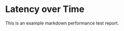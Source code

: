 <script type="text/javascript"
        src="https://cdn.bokeh.org/bokeh/release/bokeh-2.4.2.min.js"></script>

# Latency over Time

This is an example markdown performance test report.


<script type="text/javascript">
    (function() {
          const fn = function() {
            Bokeh.safely(function() {
              (function(root) {
                function embed_document(root) {
                  
                const docs_json = '{"dbdcf2f2-33af-4d68-bed4-e812e0b0af52":{"defs":[],"roots":{"references":[{"attributes":{},"id":"1022","type":"WheelZoomTool"},{"attributes":{"axis_label":"Time (seconds)","coordinates":null,"formatter":{"id":"1054"},"group":null,"major_label_policy":{"id":"1055"},"ticker":{"id":"1014"}},"id":"1013","type":"LinearAxis"},{"attributes":{},"id":"1011","type":"LinearScale"},{"attributes":{},"id":"1058","type":"UnionRenderers"},{"attributes":{"line_alpha":0.1,"line_color":"#652342","line_width":2,"x":{"field":"T_experiment"},"y":{"field":"latency_mean"}},"id":"1045","type":"Line"},{"attributes":{"tools":[{"id":"1021"},{"id":"1022"},{"id":"1023"},{"id":"1024"},{"id":"1025"},{"id":"1026"},{"id":"1063"}]},"id":"1028","type":"Toolbar"},{"attributes":{"overlay":{"id":"1027"}},"id":"1023","type":"BoxZoomTool"},{"attributes":{"bottom_units":"screen","coordinates":null,"fill_alpha":0.5,"fill_color":"lightgrey","group":null,"left_units":"screen","level":"overlay","line_alpha":1.0,"line_color":"black","line_dash":[4,4],"line_width":2,"right_units":"screen","syncable":false,"top_units":"screen"},"id":"1027","type":"BoxAnnotation"},{"attributes":{"coordinates":null,"data_source":{"id":"1042"},"glyph":{"id":"1044"},"group":null,"hover_glyph":null,"muted_glyph":{"id":"1046"},"name":"INTRA 1 subs","nonselection_glyph":{"id":"1045"},"view":{"id":"1048"}},"id":"1047","type":"GlyphRenderer"},{"attributes":{"axis_label":"Latency (ms)","coordinates":null,"formatter":{"id":"1051"},"group":null,"major_label_policy":{"id":"1052"},"ticker":{"id":"1018"}},"id":"1017","type":"LinearAxis"},{"attributes":{},"id":"1026","type":"HelpTool"},{"attributes":{"line_color":"#652342","line_width":2,"x":{"field":"T_experiment"},"y":{"field":"latency_mean"}},"id":"1044","type":"Line"},{"attributes":{},"id":"1059","type":"Selection"},{"attributes":{"source":{"id":"1042"}},"id":"1048","type":"CDSView"},{"attributes":{"below":[{"id":"1013"}],"center":[{"id":"1016"},{"id":"1020"},{"id":"1061"}],"left":[{"id":"1017"}],"margin":[10,10,10,10],"renderers":[{"id":"1040"},{"id":"1047"}],"title":{"id":"1003"},"toolbar":{"id":"1028"},"width":1000,"x_range":{"id":"1005"},"x_scale":{"id":"1009"},"y_range":{"id":"1007"},"y_scale":{"id":"1011"}},"id":"1002","subtype":"Figure","type":"Plot"},{"attributes":{"axis":{"id":"1017"},"coordinates":null,"dimension":1,"group":null,"ticker":null},"id":"1020","type":"Grid"},{"attributes":{"line_alpha":0.2,"line_color":"#652342","line_width":2,"x":{"field":"T_experiment"},"y":{"field":"latency_mean"}},"id":"1046","type":"Line"},{"attributes":{},"id":"1057","type":"Selection"},{"attributes":{},"id":"1021","type":"PanTool"},{"attributes":{"axis":{"id":"1013"},"coordinates":null,"group":null,"ticker":null},"id":"1016","type":"Grid"},{"attributes":{},"id":"1024","type":"SaveTool"},{"attributes":{},"id":"1014","type":"BasicTicker"},{"attributes":{"label":{"value":"INTRA 1 subs"},"renderers":[{"id":"1047"}]},"id":"1062","type":"LegendItem"},{"attributes":{},"id":"1025","type":"ResetTool"},{"attributes":{},"id":"1018","type":"BasicTicker"},{"attributes":{"source":{"id":"1035"}},"id":"1041","type":"CDSView"},{"attributes":{},"id":"1005","type":"DataRange1d"},{"attributes":{"data":{"T_experiment":{"__ndarray__":"dgI8lxkCGEAanCNThwIcQCRfjdxoASBAHBU1IXgBIkBnzhbqkgEkQHyIj03HASZA/aa/fW4CKEDzZPJemQIqQH2KLU7GAixAtP+r1fECLkCIG1BsjgEwQBmT3VChATFALk4z3+wBMkBKI2E9QAIzQDLfsiRvAjRAkUWk6noCNUDZld1mhgI2QJpI9CiYAjdAKHLDGqcCOED68TTsuQI5QJGx5ybCAjpARiuU2PcCO0CuUnynQgM8QFvjfWZaAz1AAQ3bu6sDPkA=","dtype":"float64","order":"little","shape":[25]},"com_mean":["rclcpp-single-threaded-executor","rclcpp-single-threaded-executor","rclcpp-single-threaded-executor","rclcpp-single-threaded-executor","rclcpp-single-threaded-executor","rclcpp-single-threaded-executor","rclcpp-single-threaded-executor","rclcpp-single-threaded-executor","rclcpp-single-threaded-executor","rclcpp-single-threaded-executor","rclcpp-single-threaded-executor","rclcpp-single-threaded-executor","rclcpp-single-threaded-executor","rclcpp-single-threaded-executor","rclcpp-single-threaded-executor","rclcpp-single-threaded-executor","rclcpp-single-threaded-executor","rclcpp-single-threaded-executor","rclcpp-single-threaded-executor","rclcpp-single-threaded-executor","rclcpp-single-threaded-executor","rclcpp-single-threaded-executor","rclcpp-single-threaded-executor","rclcpp-single-threaded-executor","rclcpp-single-threaded-executor"],"cpu_info_cpu_cores":[8,8,8,8,8,8,8,8,8,8,8,8,8,8,8,8,8,8,8,8,8,8,8,8,8],"cpu_info_cpu_usage":{"__ndarray__":"AAAA4I3kdT8AAABgmPzPPwAAAAC1/c8/AAAA4AT/zz8AAABAVP7PPwAAAICM/dc/AAAAYJD1zz8AAACA/v3XPwAAAOAw/c8/AAAAIEf9zz8AAABg/P3XPwAAAKCo/c8/AAAAAOn41z8AAABAmPW/PwAAAECb+9c/AAAAoIj+zz8AAACA7f7XPwAAAKDE/c8/AAAAICX+zz8AAADgOP7XPwAAAMD4/s8/AAAAYEz5zz8AAADAqfbPPwAAAADG/dc/AAAAYNj1zz8=","dtype":"float64","order":"little","shape":[25]},"cpu_usage_percent":{"__ndarray__":"AAAA144a4T8AAAALV/04QAAAAGg1/jhAAAAAzzv/OEAAAADSsf44QAAAAMQVvkJAAAAAy9j3OEAAAADUbr5CQAAAAC/O/ThAAAAAkd/9OEAAAAArbb5CQAAAAL0r/jhAAAAACHa6QkAAAADy3vcoQAAAAEqRvEJAAAAAvdr+OEAAAACMKb9CQAAAAJ1B/jhAAAAAAY3+OEAAAABvnL5CQAAAAFYy/zhAAAAAq8P6OEAAAACetPg4QAAAALBCvkJAAAAACxH4OEA=","dtype":"float64","order":"little","shape":[25]},"durability":["VOLATILE","VOLATILE","VOLATILE","VOLATILE","VOLATILE","VOLATILE","VOLATILE","VOLATILE","VOLATILE","VOLATILE","VOLATILE","VOLATILE","VOLATILE","VOLATILE","VOLATILE","VOLATILE","VOLATILE","VOLATILE","VOLATILE","VOLATILE","VOLATILE","VOLATILE","VOLATILE","VOLATILE","VOLATILE"],"experiment_start":[6002050746,7002469348,8002753155,9002869642,10003073993,11003473686,12004749231,13005076377,14005419200,15005751302,16006079454,17006367735,18007520628,19008792721,20009508413,21009688058,22009863309,23010134277,24010362313,25010649455,26010775024,27011594330,28012735813,29013098150,30014339200],"history":["KEEP_LAST","KEEP_LAST","KEEP_LAST","KEEP_LAST","KEEP_LAST","KEEP_LAST","KEEP_LAST","KEEP_LAST","KEEP_LAST","KEEP_LAST","KEEP_LAST","KEEP_LAST","KEEP_LAST","KEEP_LAST","KEEP_LAST","KEEP_LAST","KEEP_LAST","KEEP_LAST","KEEP_LAST","KEEP_LAST","KEEP_LAST","KEEP_LAST","KEEP_LAST","KEEP_LAST","KEEP_LAST"],"history_depth":[16,16,16,16,16,16,16,16,16,16,16,16,16,16,16,16,16,16,16,16,16,16,16,16,16],"ignore_seconds":[5,5,5,5,5,5,5,5,5,5,5,5,5,5,5,5,5,5,5,5,5,5,5,5,5],"index":[0,0,0,0,0,0,0,0,0,0,0,0,0,0,0,0,0,0,0,0,0,0,0,0,0],"latency_M2":{"__ndarray__":"YErh2QYvqD5InuEAk7WZPqbRB+Mr75Y+3e0oYU+0oD5B+J6vsTCePqrka443WZs+shYsxAEvpD4wsLfiWZqdPucQMjhs35c+EZuCbcePmD6IrXdM8PSZPv7db506pJs+oM+Y2Fh7lz4UGMjZLcmTPhB4asS46pY+pozqgX80lj53CIlnFKqTPgQf/ifzUaQ+RkPs50k6kz4cgJl7X1OSPpcpzYV57pc+PIdHOTf+qT5BM1JP5QmSPjCWY0D0HpY+/5SPX0WXlT4=","dtype":"float64","order":"little","shape":[25]},"latency_M2_ms":{"__ndarray__":"kl6hJDkQ5z+XKoOlrYTYP+xgj3Yv39U/8ViJB2rc3z/4NmA0qMrcPx7djn/hFNo/1Zs5S6Q/4z/D9bpgRzvcPyefx5BOxNY/KuJrTH5s1z860qx6G8HYP1HDTPZqXNo/YRvwBt5k1j8XVwX+h97SP2gZMR3x2tU/CtPB6Sgt1T9WK41d38DSP0zVT0j3YOM/WM1xo0JW0j+wrzu7CnrRP31cnlyp0tY/9TpcYvTJ6D9pgNnz9zPRPyf5tyedGNU/NErWZDeX1D8=","dtype":"float64","order":"little","shape":[25]},"latency_max":{"__ndarray__":"w2vMKOxbMz+fynPBPAsyPymg/Qb1RjA/q9LZc+BvMD+XiYAVcGcwP65tjMhwbzA/ZXbZWTskMT8q1UqQLaUwP3P8ASPwBi8//GZEZLY2LT+BD50f+HguPzMRtbundTI/7c3kpd/hLT9jPOqyD+cuPwBOPinSfi0/AA5+O7lBNT+TjZq+vbwnP4DWv5UzrkQ/eFSS+3GJMD8L30mrJCkuP6kAqHrjuDQ/Rw57G0ceSz/REvSvlk8nP7ng6++VDjA/N1TB5QdnLT8=","dtype":"float64","order":"little","shape":[25]},"latency_max_ms":{"__ndarray__":"PKHXn8Tn0j/fE+tU+Z7RP9Bcp5GWys8/u7ciMUEN0D9dhv90AwXQPxwj2SPUDNA/n12+9WG90D8rFOl+TkHQP4jwL4LGTM4/kszqHW6HzD8kYd9OIsLNP8zSTs3lBtI/GXEBaJQuzT/5vrhUpS3OPyzYRjzZzcw/rBkZ5C7C1D9C7iJMUS7HP3lXPWAeMuQ/feasTzkm0D/RI0bPLXTNP6UQyCWOPNQ/8SvWcJF76j9gWtQnucPGP+mymNh8XM8/Psxetp22zD8=","dtype":"float64","order":"little","shape":[25]},"latency_mean":{"__ndarray__":"LoNjIWMkIz/QEpEtp3AaPyNZd39zrSA/JVxkM4SUIz/Yt0UlmhkhPwEo6rc0GCE/ryXOKVPfJD8R6jms7rAjPzdsxFrMoSM/pI6ipQXeIT9B0B4GzV0jP6XYfvCptSM/sG4c933mIj9vWzD/eXMkPyO1o+CH4CI/RCuf+jyJHz+N0CMAlAAfPwhCepQDzyA//3qxwAUeJD8TjJpV/kEkP3kGLGl+eCU/rI6KfkZTJD9Q/7jhPu4cP/ias3EY5SA/BYw1RvgUJD8=","dtype":"float64","order":"little","shape":[25]},"latency_mean_ms":{"__ndarray__":"Gy6bzoixwj9frH9CA9K5PwyNespiScA//AEwGgkfwz+JFWaIALPAPxGrmnujscA/zVDTNhdixD+VjjAUyTrDP67Ro5ABLMM/TL/Ag9FywT9fF/o3munCP5Hf2/RnP8M/GMRRAxd1wj9KOTUjxfjDP+TeX7FEb8I/QHC/jAXMvj+q+SKIkEa+P3xk/34pasA/HVItnlGlwz/L7JhfcsjDP1L+tHKr98Q/VE+T11LZwz9UqW5oqUC8P1ZlCd+5f8A/vUqQdHqcwz8=","dtype":"float64","order":"little","shape":[25]},"latency_min":{"__ndarray__":"/bXgODU/+j7YWMmU/V35Phtf1B6RF/s+I011LrC6+j63/anz03j8PgXUngmCBPs+RDO8SljK+z6Xs3SOzOb7PkhDyKR/fPs+HGKqA5q0+z4Kq6kTbRr9PvF7XJqpsPw+Z+php9m1/T7RVjd0OXkPP2BC+FwVxPo+Ns3OsaJX+j6gq3UuAQL6PjXInumXG/s+1zzS1kRDDz8J0hM2BhQPP4PH8SKXKBA/x/Ff+kDt9T6dlN8ozXT8Pn/wGwt82Po+LQC7CpEi/j4=","dtype":"float64","order":"little","shape":[25]},"latency_min_ms":{"__ndarray__":"uXGL+bmhmT/DoEyjycWYP+BkG7gDdZo/VI1eDVAamj/FAfT7/s2bPw0bZf1mYpo/EMr7OJojmz9h9x3DYz+bP7SR66aU15o/z2OUZ14Omz8IsTOFzmucPwlRvqCFBJw/6Z51jZYDnT/ICn4bYryuP9Jwytx8I5o/Z/Sj4ZS5mT+a6V4n9WWZP4QPJVryeJo/ak/JObGHrj8dW88QjlmuP6w5QDBHj68/HLKBdLFplT8hV+pZEMqbP9xI2SJpN5o/LJ56pMFtnT8=","dtype":"float64","order":"little","shape":[25]},"latency_n":{"__ndarray__":"AAAAAAAAWUAAAAAAAABZQAAAAAAAAFlAAAAAAAAAWUAAAAAAAABZQAAAAAAAAFlAAAAAAAAAWUAAAAAAAABZQAAAAAAAAFlAAAAAAAAAWUAAAAAAAABZQAAAAAAAAFlAAAAAAAAAWUAAAAAAAABZQAAAAAAAAFlAAAAAAABAWUAAAAAAAABZQAAAAAAAAFlAAAAAAAAAWUAAAAAAAABZQAAAAAAAAFlAAAAAAAAAWUAAAAAAAABZQAAAAAAAAFlAAAAAAAAAWUA=","dtype":"float64","order":"little","shape":[25]},"latency_variance":{"__ndarray__":"hRc/poP0Pj44t0gfNXQwPmTjhHQZWy0+OiYqSa1hNT5nijI9XVIzPozFY2XHgDE+F/Qj0sTVOT4zrvoLJfIyPqMVQACfji4+r/lzbVtwLz4FmEzAwpwwPvQIhVrJsDE+Usz2M4YOLj77eo/jbVMpPtf1z2FnVS0+oISqyh0kLD7BXNg8nyspPg+3gut+Ajo+eOVCj4ecKD6KZhYZ9XQnPjw1oDrjoS4+btEEtLKiQD6RapwT6BYnPlxFTM2UUCw+b91lKOiiKz4=","dtype":"float64","order":"little","shape":[25]},"latency_variance_ms":{"__ndarray__":"SoP33GeFfT+3aZPyJWJvP2wLoxL1/ms/XXYa5hpkdD8Gx3BzOG1yP1FarSg0sXA/tNH3p2GjeD9JnaBcdRFyP6IdmZo7JG0/Su4t8YL7bT9VF1hVf69vPz6Hl8b83nA/c4lm9BGqbD9kwVh4FCdoP5D3w4uG+Ws/YwZbeWHWaj/VxmLoHQFoP9y0UVIJzng/HuibN6d4Zz/i4GAOxl5mP0Xx1FebNm0/lNBradK6fz+S11NrFAVmP9aQmSjJAGs/YcUmLyhbaj8=","dtype":"float64","order":"little","shape":[25]},"level_0":[0,1,2,3,4,5,6,7,8,9,10,11,12,13,14,15,16,17,18,19,20,21,22,23,24],"loop_start":[1000322880,1000367856,1000232805,1000098040,1000160637,1000355406,1001233399,1000284674,1000303572,1000291547,1000289041,1000249542,1001131681,1001232830,1000678174,1000141927,1000143084,1000240748,1000188616,1000257760,1000084992,1000778988,1001097050,1000323432,1001201726],"max_runtime":[30,30,30,30,30,30,30,30,30,30,30,30,30,30,30,30,30,30,30,30,30,30,30,30,30],"msg":["Array16k","Array16k","Array16k","Array16k","Array16k","Array16k","Array16k","Array16k","Array16k","Array16k","Array16k","Array16k","Array16k","Array16k","Array16k","Array16k","Array16k","Array16k","Array16k","Array16k","Array16k","Array16k","Array16k","Array16k","Array16k"],"num_samples_lost":[0,0,0,0,0,0,0,0,0,0,0,0,0,0,0,0,0,0,0,0,0,0,0,0,0],"num_samples_received":[99,99,99,99,99,99,99,99,99,99,99,99,99,99,99,100,99,99,99,99,99,99,99,99,99],"num_samples_sent":[99,99,99,99,99,99,99,99,99,99,99,99,99,100,99,99,99,99,99,99,99,99,99,99,99],"pub_loop_time_reserve_M2":{"__ndarray__":"qY9Jv/N8tj490r4VhMHRPrgdckVGLqY+MZNjlb/AuT7KqqERH9HfPkwAAKKjGO8+rebHcqsa6D6GSaRSPDXpPkCaUFROPOg+GOSk84lq6D4jubNiNDXgPoh/qovsy+4+Gg1w3GBr7D7OghHbdxLvPol4dAjObe8+XaXrm7608j6aGnAhuaPxPr3s24BzRPA+jYS19u2k8z5u0gIwXZXnPq5pGXlU7+4+kPjAE2GX8z5F/3XBK6bnPkwk+SQPFfA+S1nO+f1C8T4=","dtype":"float64","order":"little","shape":[25]},"pub_loop_time_reserve_max":{"__ndarray__":"2HSfRM1VhD8akpDRzFaEP9af8h86U4Q/MMBuc4tChD+tZmNG9EKEP5G5fjZ8T4Q/Lz0gJJlChD/PrzlJ61aEP0+gun9NUoQ/MtzUzp1RhD9Y7UtKAlOEP5Z9JBNaUIQ/7s0C/DlWhD+XnVqKn1eEP+lIEqryQoQ/95vITYZDhD+8xcvsVkOEP08Bjg9DQ4Q/j1EBpPRUhD9GTu96GkSEPzhvijEqVYQ//Inm22RPhD9JtIR/iEKEP/trmPI4RIQ/d6HaXAxQhD8=","dtype":"float64","order":"little","shape":[25]},"pub_loop_time_reserve_mean":{"__ndarray__":"kebnPjcChD9TsdfnQwyEP+A+P9nZFYQ/XaZLeSbzgz+0+3zLY76DP4b2oafGlYM/WYC5uVWdgz8h0cijmaWDP75rNu9hp4M/iQnOMWqpgz+Bp3ZMKr6DP9bJJGN7kIM/iBSw6oSmgz8V2FIiZ6CDP47Ia1cqioM/HmKHWImBgz928DhKoX+DP0gX9juXjYM/gAv4trNtgz/VESTUo6CDP3NQ8hC4i4M/3wnG3bFzgz99kF+3y7ODP2G4HiDshYM/pkS2Cg+Egz8=","dtype":"float64","order":"little","shape":[25]},"pub_loop_time_reserve_min":{"__ndarray__":"QahilZiIgz8m3fnywM+BP9Yl1u7GnoM/jRAo34+Cgz9ldVfoFsmBP5JVRF/XtYE/hjr9t8rHgT/Nqgw5b8mBPzlP6R7hzYE/fDGo99PNgT945xuU2tKBP7HLKkv4zoE/GqFvcMHQgT8sMVDLb86BP0solr6EyIE/kPX1+JTOgT+nKRs5f9GBPx95xEFyzYE/EeeuEwHIgT/CTXEVvtCBP8oTh7qvzYE/12IQiHLKgT8VePStec+BPxCL44NIzYE/K+2LhrfHgT8=","dtype":"float64","order":"little","shape":[25]},"pub_loop_time_reserve_n":{"__ndarray__":"AAAAAAAAWUAAAAAAAABZQAAAAAAAAFlAAAAAAAAAWUAAAAAAAABZQAAAAAAAAFlAAAAAAAAAWUAAAAAAAABZQAAAAAAAAFlAAAAAAAAAWUAAAAAAAABZQAAAAAAAAFlAAAAAAAAAWUAAAAAAAABZQAAAAAAAAFlAAAAAAABAWUAAAAAAAABZQAAAAAAAAFlAAAAAAAAAWUAAAAAAAABZQAAAAAAAAFlAAAAAAAAAWUAAAAAAAABZQAAAAAAAAFlAAAAAAAAAWUA=","dtype":"float64","order":"little","shape":[25]},"pub_loop_time_reserve_variance":{"__ndarray__":"uluRE+bITD7ysDGrQrpmPlIHu/wwZDw+pJu65Ft7UD53yR+v4Fx0PjEAACDP5oM+Y6zMDXXafj7RJGkgEiKAPoVzSPuCBX8+rkIGlLBAfz6dXZ5f+750PiQ98hu2tYM+Tlq4/T0wgj4T41IR3OKDPiRNQKlQHYQ+javjbOe0hz7a7swqIJSGPrR2Ql1/0oQ+0wUwogcliT7Ac6dw0y9+Pv/S0gVfzIM+AOJxda8TiT7oojC6VkV+PtK94vHVlYQ+k1M7VE8Yhj4=","dtype":"float64","order":"little","shape":[25]},"pubs":[1,1,1,1,1,1,1,1,1,1,1,1,1,1,1,1,1,1,1,1,1,1,1,1,1],"rate":[100,100,100,100,100,100,100,100,100,100,100,100,100,100,100,100,100,100,100,100,100,100,100,100,100],"reliability":["RELIABLE","RELIABLE","RELIABLE","RELIABLE","RELIABLE","RELIABLE","RELIABLE","RELIABLE","RELIABLE","RELIABLE","RELIABLE","RELIABLE","RELIABLE","RELIABLE","RELIABLE","RELIABLE","RELIABLE","RELIABLE","RELIABLE","RELIABLE","RELIABLE","RELIABLE","RELIABLE","RELIABLE","RELIABLE"],"rt_cpus":[0,0,0,0,0,0,0,0,0,0,0,0,0,0,0,0,0,0,0,0,0,0,0,0,0],"rt_prio":[0,0,0,0,0,0,0,0,0,0,0,0,0,0,0,0,0,0,0,0,0,0,0,0,0],"ru_maxrss":[13700,13700,13700,13700,13700,13700,13700,13700,13700,13700,13700,13700,13700,13700,13700,13700,13700,13700,13700,13700,13700,13700,13700,13700,13700],"sub_loop_time_reserve_M2":{"__ndarray__":"AAAAAAAAAAAAAAAAAAAAAAAAAAAAAAAAAAAAAAAAAAAAAAAAAAAAAAAAAAAAAAAAAAAAAAAAAAAAAAAAAAAAAAAAAAAAAAAAAAAAAAAAAAAAAAAAAAAAAAAAAAAAAAAAAAAAAAAAAAAAAAAAAAAAAAAAAAAAAAAAAAAAAAAAAAAAAAAAAAAAAAAAAAAAAAAAAAAAAAAAAAAAAAAAAAAAAAAAAAAAAAAAAAAAAAAAAAAAAAAAAAAAAAAAAAAAAAAAAAAAAAAAAAA=","dtype":"float64","order":"little","shape":[25]},"sub_loop_time_reserve_max":{"__ndarray__":"AAAAAAAAAAAAAAAAAAAAAAAAAAAAAAAAAAAAAAAAAAAAAAAAAAAAAAAAAAAAAAAAAAAAAAAAAAAAAAAAAAAAAAAAAAAAAAAAAAAAAAAAAAAAAAAAAAAAAAAAAAAAAAAAAAAAAAAAAAAAAAAAAAAAAAAAAAAAAAAAAAAAAAAAAAAAAAAAAAAAAAAAAAAAAAAAAAAAAAAAAAAAAAAAAAAAAAAAAAAAAAAAAAAAAAAAAAAAAAAAAAAAAAAAAAAAAAAAAAAAAAAAAAA=","dtype":"float64","order":"little","shape":[25]},"sub_loop_time_reserve_mean":{"__ndarray__":"AAAAAAAAAAAAAAAAAAAAAAAAAAAAAAAAAAAAAAAAAAAAAAAAAAAAAAAAAAAAAAAAAAAAAAAAAAAAAAAAAAAAAAAAAAAAAAAAAAAAAAAAAAAAAAAAAAAAAAAAAAAAAAAAAAAAAAAAAAAAAAAAAAAAAAAAAAAAAAAAAAAAAAAAAAAAAAAAAAAAAAAAAAAAAAAAAAAAAAAAAAAAAAAAAAAAAAAAAAAAAAAAAAAAAAAAAAAAAAAAAAAAAAAAAAAAAAAAAAAAAAAAAAA=","dtype":"float64","order":"little","shape":[25]},"sub_loop_time_reserve_min":{"__ndarray__":"AAAAAAAAAAAAAAAAAAAAAAAAAAAAAAAAAAAAAAAAAAAAAAAAAAAAAAAAAAAAAAAAAAAAAAAAAAAAAAAAAAAAAAAAAAAAAAAAAAAAAAAAAAAAAAAAAAAAAAAAAAAAAAAAAAAAAAAAAAAAAAAAAAAAAAAAAAAAAAAAAAAAAAAAAAAAAAAAAAAAAAAAAAAAAAAAAAAAAAAAAAAAAAAAAAAAAAAAAAAAAAAAAAAAAAAAAAAAAAAAAAAAAAAAAAAAAAAAAAAAAAAAAAA=","dtype":"float64","order":"little","shape":[25]},"sub_loop_time_reserve_n":{"__ndarray__":"AAAAAAAAaUAAAAAAAABpQAAAAAAAAGlAAAAAAAAAaUAAAAAAAABpQAAAAAAAAGlAAAAAAAAAaUAAAAAAAABpQAAAAAAAAGlAAAAAAAAAaUAAAAAAAABpQAAAAAAAAGlAAAAAAAAAaUAAAAAAAABpQAAAAAAAAGlAAAAAAAAAaUAAAAAAAEBpQAAAAAAAAGlAAAAAAAAAaUAAAAAAAABpQAAAAAAAAGlAAAAAAAAAaUAAAAAAAABpQAAAAAAAAGlAAAAAAAAAaUA=","dtype":"float64","order":"little","shape":[25]},"sub_loop_time_reserve_variance":{"__ndarray__":"AAAAAAAAAAAAAAAAAAAAAAAAAAAAAAAAAAAAAAAAAAAAAAAAAAAAAAAAAAAAAAAAAAAAAAAAAAAAAAAAAAAAAAAAAAAAAAAAAAAAAAAAAAAAAAAAAAAAAAAAAAAAAAAAAAAAAAAAAAAAAAAAAAAAAAAAAAAAAAAAAAAAAAAAAAAAAAAAAAAAAAAAAAAAAAAAAAAAAAAAAAAAAAAAAAAAAAAAAAAAAAAAAAAAAAAAAAAAAAAAAAAAAAAAAAAAAAAAAAAAAAAAAAA=","dtype":"float64","order":"little","shape":[25]},"subs":[1,1,1,1,1,1,1,1,1,1,1,1,1,1,1,1,1,1,1,1,1,1,1,1,1],"sys_tracker_ru_idrss":[0,0,0,0,0,0,0,0,0,0,0,0,0,0,0,0,0,0,0,0,0,0,0,0,0],"sys_tracker_ru_inblock":[8136,8136,8136,8136,8136,8136,8136,8136,8136,8136,8136,8136,8136,8136,8136,8136,8136,8136,8136,8136,8136,8136,8136,8136,8136],"sys_tracker_ru_isrss":[0,0,0,0,0,0,0,0,0,0,0,0,0,0,0,0,0,0,0,0,0,0,0,0,0],"sys_tracker_ru_ixrss":[0,0,0,0,0,0,0,0,0,0,0,0,0,0,0,0,0,0,0,0,0,0,0,0,0],"sys_tracker_ru_majflt":[58,58,58,58,58,58,58,58,58,58,58,58,58,58,58,58,58,58,58,58,58,58,58,58,58],"sys_tracker_ru_maxrss":[13700,13700,13700,13700,13700,13700,13700,13700,13700,13700,13700,13700,13700,13700,13700,13700,13700,13700,13700,13700,13700,13700,13700,13700,13700],"sys_tracker_ru_minflt":[935,935,936,936,936,936,936,936,936,936,936,936,936,936,936,936,936,936,936,936,936,936,936,936,936],"sys_tracker_ru_msgrcv":[0,0,0,0,0,0,0,0,0,0,0,0,0,0,0,0,0,0,0,0,0,0,0,0,0],"sys_tracker_ru_msgsnd":[0,0,0,0,0,0,0,0,0,0,0,0,0,0,0,0,0,0,0,0,0,0,0,0,0],"sys_tracker_ru_nivcsw":[2,5,5,6,6,6,7,7,7,7,8,9,10,10,10,10,10,10,10,10,10,10,10,11,12],"sys_tracker_ru_nsignals":[0,0,0,0,0,0,0,0,0,0,0,0,0,0,0,0,0,0,0,0,0,0,0,0,0],"sys_tracker_ru_nswap":[0,0,0,0,0,0,0,0,0,0,0,0,0,0,0,0,0,0,0,0,0,0,0,0,0],"sys_tracker_ru_nvcsw":[1306,1507,1709,1913,2114,2316,2517,2718,2919,3120,3322,3526,3727,3928,4129,4331,4534,4735,4937,5141,5342,5543,5744,5945,6147],"sys_tracker_ru_oublock":[0,0,0,0,0,0,0,0,0,0,0,0,0,0,0,0,0,0,0,0,0,0,0,0,0],"sys_tracker_ru_stime":[47235000,52370000,56744000,63962000,66903000,72893000,78459000,84575000,86922000,89491000,92088000,96277000,100684000,109020000,115715000,117922000,121932000,124040000,128560000,133089000,137806000,145732000,148393000,151315000,156074000],"sys_tracker_ru_utime":[111002000,123876000,140419000,157447000,177395000,193689000,213883000,231470000,252762000,273063000,293752000,313793000,332018000,347886000,364755000,383876000,400992000,420984000,440962000,461201000,482321000,499065000,515974000,535107000,554621000],"total_data_received":[1639464,1639313,1639533,1639810,1639664,1639345,1637910,1639462,1639438,1639454,1639462,1639526,1638112,1637915,1638827,1656102,1639712,1639556,1639625,1639529,1639794,1638657,1638129,1639405,1637967],"transport":["INTRA","INTRA","INTRA","INTRA","INTRA","INTRA","INTRA","INTRA","INTRA","INTRA","INTRA","INTRA","INTRA","INTRA","INTRA","INTRA","INTRA","INTRA","INTRA","INTRA","INTRA","INTRA","INTRA","INTRA","INTRA"]},"selected":{"id":"1059"},"selection_policy":{"id":"1058"}},"id":"1042","type":"ColumnDataSource"},{"attributes":{"callback":null,"tooltips":[["Latency (ms)","@{latency_mean}{0.0000}"]]},"id":"1063","type":"HoverTool"},{"attributes":{},"id":"1007","type":"DataRange1d"},{"attributes":{"fill_alpha":{"value":0.2},"fill_color":{"value":"#652342"},"hatch_alpha":{"value":0.2},"line_alpha":{"value":0.2},"line_color":{"value":"#1f77b4"},"marker":{"value":"dot"},"size":{"value":25},"x":{"field":"T_experiment"},"y":{"field":"latency_mean"}},"id":"1039","type":"Scatter"},{"attributes":{"data":{"T_experiment":{"__ndarray__":"dgI8lxkCGEAanCNThwIcQCRfjdxoASBAHBU1IXgBIkBnzhbqkgEkQHyIj03HASZA/aa/fW4CKEDzZPJemQIqQH2KLU7GAixAtP+r1fECLkCIG1BsjgEwQBmT3VChATFALk4z3+wBMkBKI2E9QAIzQDLfsiRvAjRAkUWk6noCNUDZld1mhgI2QJpI9CiYAjdAKHLDGqcCOED68TTsuQI5QJGx5ybCAjpARiuU2PcCO0CuUnynQgM8QFvjfWZaAz1AAQ3bu6sDPkA=","dtype":"float64","order":"little","shape":[25]},"com_mean":["rclcpp-single-threaded-executor","rclcpp-single-threaded-executor","rclcpp-single-threaded-executor","rclcpp-single-threaded-executor","rclcpp-single-threaded-executor","rclcpp-single-threaded-executor","rclcpp-single-threaded-executor","rclcpp-single-threaded-executor","rclcpp-single-threaded-executor","rclcpp-single-threaded-executor","rclcpp-single-threaded-executor","rclcpp-single-threaded-executor","rclcpp-single-threaded-executor","rclcpp-single-threaded-executor","rclcpp-single-threaded-executor","rclcpp-single-threaded-executor","rclcpp-single-threaded-executor","rclcpp-single-threaded-executor","rclcpp-single-threaded-executor","rclcpp-single-threaded-executor","rclcpp-single-threaded-executor","rclcpp-single-threaded-executor","rclcpp-single-threaded-executor","rclcpp-single-threaded-executor","rclcpp-single-threaded-executor"],"cpu_info_cpu_cores":[8,8,8,8,8,8,8,8,8,8,8,8,8,8,8,8,8,8,8,8,8,8,8,8,8],"cpu_info_cpu_usage":{"__ndarray__":"AAAA4I3kdT8AAABgmPzPPwAAAAC1/c8/AAAA4AT/zz8AAABAVP7PPwAAAICM/dc/AAAAYJD1zz8AAACA/v3XPwAAAOAw/c8/AAAAIEf9zz8AAABg/P3XPwAAAKCo/c8/AAAAAOn41z8AAABAmPW/PwAAAECb+9c/AAAAoIj+zz8AAACA7f7XPwAAAKDE/c8/AAAAICX+zz8AAADgOP7XPwAAAMD4/s8/AAAAYEz5zz8AAADAqfbPPwAAAADG/dc/AAAAYNj1zz8=","dtype":"float64","order":"little","shape":[25]},"cpu_usage_percent":{"__ndarray__":"AAAA144a4T8AAAALV/04QAAAAGg1/jhAAAAAzzv/OEAAAADSsf44QAAAAMQVvkJAAAAAy9j3OEAAAADUbr5CQAAAAC/O/ThAAAAAkd/9OEAAAAArbb5CQAAAAL0r/jhAAAAACHa6QkAAAADy3vcoQAAAAEqRvEJAAAAAvdr+OEAAAACMKb9CQAAAAJ1B/jhAAAAAAY3+OEAAAABvnL5CQAAAAFYy/zhAAAAAq8P6OEAAAACetPg4QAAAALBCvkJAAAAACxH4OEA=","dtype":"float64","order":"little","shape":[25]},"durability":["VOLATILE","VOLATILE","VOLATILE","VOLATILE","VOLATILE","VOLATILE","VOLATILE","VOLATILE","VOLATILE","VOLATILE","VOLATILE","VOLATILE","VOLATILE","VOLATILE","VOLATILE","VOLATILE","VOLATILE","VOLATILE","VOLATILE","VOLATILE","VOLATILE","VOLATILE","VOLATILE","VOLATILE","VOLATILE"],"experiment_start":[6002050746,7002469348,8002753155,9002869642,10003073993,11003473686,12004749231,13005076377,14005419200,15005751302,16006079454,17006367735,18007520628,19008792721,20009508413,21009688058,22009863309,23010134277,24010362313,25010649455,26010775024,27011594330,28012735813,29013098150,30014339200],"history":["KEEP_LAST","KEEP_LAST","KEEP_LAST","KEEP_LAST","KEEP_LAST","KEEP_LAST","KEEP_LAST","KEEP_LAST","KEEP_LAST","KEEP_LAST","KEEP_LAST","KEEP_LAST","KEEP_LAST","KEEP_LAST","KEEP_LAST","KEEP_LAST","KEEP_LAST","KEEP_LAST","KEEP_LAST","KEEP_LAST","KEEP_LAST","KEEP_LAST","KEEP_LAST","KEEP_LAST","KEEP_LAST"],"history_depth":[16,16,16,16,16,16,16,16,16,16,16,16,16,16,16,16,16,16,16,16,16,16,16,16,16],"ignore_seconds":[5,5,5,5,5,5,5,5,5,5,5,5,5,5,5,5,5,5,5,5,5,5,5,5,5],"index":[0,0,0,0,0,0,0,0,0,0,0,0,0,0,0,0,0,0,0,0,0,0,0,0,0],"latency_M2":{"__ndarray__":"YErh2QYvqD5InuEAk7WZPqbRB+Mr75Y+3e0oYU+0oD5B+J6vsTCePqrka443WZs+shYsxAEvpD4wsLfiWZqdPucQMjhs35c+EZuCbcePmD6IrXdM8PSZPv7db506pJs+oM+Y2Fh7lz4UGMjZLcmTPhB4asS46pY+pozqgX80lj53CIlnFKqTPgQf/ifzUaQ+RkPs50k6kz4cgJl7X1OSPpcpzYV57pc+PIdHOTf+qT5BM1JP5QmSPjCWY0D0HpY+/5SPX0WXlT4=","dtype":"float64","order":"little","shape":[25]},"latency_M2_ms":{"__ndarray__":"kl6hJDkQ5z+XKoOlrYTYP+xgj3Yv39U/8ViJB2rc3z/4NmA0qMrcPx7djn/hFNo/1Zs5S6Q/4z/D9bpgRzvcPyefx5BOxNY/KuJrTH5s1z860qx6G8HYP1HDTPZqXNo/YRvwBt5k1j8XVwX+h97SP2gZMR3x2tU/CtPB6Sgt1T9WK41d38DSP0zVT0j3YOM/WM1xo0JW0j+wrzu7CnrRP31cnlyp0tY/9TpcYvTJ6D9pgNnz9zPRPyf5tyedGNU/NErWZDeX1D8=","dtype":"float64","order":"little","shape":[25]},"latency_max":{"__ndarray__":"w2vMKOxbMz+fynPBPAsyPymg/Qb1RjA/q9LZc+BvMD+XiYAVcGcwP65tjMhwbzA/ZXbZWTskMT8q1UqQLaUwP3P8ASPwBi8//GZEZLY2LT+BD50f+HguPzMRtbundTI/7c3kpd/hLT9jPOqyD+cuPwBOPinSfi0/AA5+O7lBNT+TjZq+vbwnP4DWv5UzrkQ/eFSS+3GJMD8L30mrJCkuP6kAqHrjuDQ/Rw57G0ceSz/REvSvlk8nP7ng6++VDjA/N1TB5QdnLT8=","dtype":"float64","order":"little","shape":[25]},"latency_max_ms":{"__ndarray__":"PKHXn8Tn0j/fE+tU+Z7RP9Bcp5GWys8/u7ciMUEN0D9dhv90AwXQPxwj2SPUDNA/n12+9WG90D8rFOl+TkHQP4jwL4LGTM4/kszqHW6HzD8kYd9OIsLNP8zSTs3lBtI/GXEBaJQuzT/5vrhUpS3OPyzYRjzZzcw/rBkZ5C7C1D9C7iJMUS7HP3lXPWAeMuQ/feasTzkm0D/RI0bPLXTNP6UQyCWOPNQ/8SvWcJF76j9gWtQnucPGP+mymNh8XM8/Psxetp22zD8=","dtype":"float64","order":"little","shape":[25]},"latency_mean":{"__ndarray__":"LoNjIWMkIz/QEpEtp3AaPyNZd39zrSA/JVxkM4SUIz/Yt0UlmhkhPwEo6rc0GCE/ryXOKVPfJD8R6jms7rAjPzdsxFrMoSM/pI6ipQXeIT9B0B4GzV0jP6XYfvCptSM/sG4c933mIj9vWzD/eXMkPyO1o+CH4CI/RCuf+jyJHz+N0CMAlAAfPwhCepQDzyA//3qxwAUeJD8TjJpV/kEkP3kGLGl+eCU/rI6KfkZTJD9Q/7jhPu4cP/ias3EY5SA/BYw1RvgUJD8=","dtype":"float64","order":"little","shape":[25]},"latency_mean_ms":{"__ndarray__":"Gy6bzoixwj9frH9CA9K5PwyNespiScA//AEwGgkfwz+JFWaIALPAPxGrmnujscA/zVDTNhdixD+VjjAUyTrDP67Ro5ABLMM/TL/Ag9FywT9fF/o3munCP5Hf2/RnP8M/GMRRAxd1wj9KOTUjxfjDP+TeX7FEb8I/QHC/jAXMvj+q+SKIkEa+P3xk/34pasA/HVItnlGlwz/L7JhfcsjDP1L+tHKr98Q/VE+T11LZwz9UqW5oqUC8P1ZlCd+5f8A/vUqQdHqcwz8=","dtype":"float64","order":"little","shape":[25]},"latency_min":{"__ndarray__":"/bXgODU/+j7YWMmU/V35Phtf1B6RF/s+I011LrC6+j63/anz03j8PgXUngmCBPs+RDO8SljK+z6Xs3SOzOb7PkhDyKR/fPs+HGKqA5q0+z4Kq6kTbRr9PvF7XJqpsPw+Z+php9m1/T7RVjd0OXkPP2BC+FwVxPo+Ns3OsaJX+j6gq3UuAQL6PjXInumXG/s+1zzS1kRDDz8J0hM2BhQPP4PH8SKXKBA/x/Ff+kDt9T6dlN8ozXT8Pn/wGwt82Po+LQC7CpEi/j4=","dtype":"float64","order":"little","shape":[25]},"latency_min_ms":{"__ndarray__":"uXGL+bmhmT/DoEyjycWYP+BkG7gDdZo/VI1eDVAamj/FAfT7/s2bPw0bZf1mYpo/EMr7OJojmz9h9x3DYz+bP7SR66aU15o/z2OUZ14Omz8IsTOFzmucPwlRvqCFBJw/6Z51jZYDnT/ICn4bYryuP9Jwytx8I5o/Z/Sj4ZS5mT+a6V4n9WWZP4QPJVryeJo/ak/JObGHrj8dW88QjlmuP6w5QDBHj68/HLKBdLFplT8hV+pZEMqbP9xI2SJpN5o/LJ56pMFtnT8=","dtype":"float64","order":"little","shape":[25]},"latency_n":{"__ndarray__":"AAAAAAAAWUAAAAAAAABZQAAAAAAAAFlAAAAAAAAAWUAAAAAAAABZQAAAAAAAAFlAAAAAAAAAWUAAAAAAAABZQAAAAAAAAFlAAAAAAAAAWUAAAAAAAABZQAAAAAAAAFlAAAAAAAAAWUAAAAAAAABZQAAAAAAAAFlAAAAAAABAWUAAAAAAAABZQAAAAAAAAFlAAAAAAAAAWUAAAAAAAABZQAAAAAAAAFlAAAAAAAAAWUAAAAAAAABZQAAAAAAAAFlAAAAAAAAAWUA=","dtype":"float64","order":"little","shape":[25]},"latency_variance":{"__ndarray__":"hRc/poP0Pj44t0gfNXQwPmTjhHQZWy0+OiYqSa1hNT5nijI9XVIzPozFY2XHgDE+F/Qj0sTVOT4zrvoLJfIyPqMVQACfji4+r/lzbVtwLz4FmEzAwpwwPvQIhVrJsDE+Usz2M4YOLj77eo/jbVMpPtf1z2FnVS0+oISqyh0kLD7BXNg8nyspPg+3gut+Ajo+eOVCj4ecKD6KZhYZ9XQnPjw1oDrjoS4+btEEtLKiQD6RapwT6BYnPlxFTM2UUCw+b91lKOiiKz4=","dtype":"float64","order":"little","shape":[25]},"latency_variance_ms":{"__ndarray__":"SoP33GeFfT+3aZPyJWJvP2wLoxL1/ms/XXYa5hpkdD8Gx3BzOG1yP1FarSg0sXA/tNH3p2GjeD9JnaBcdRFyP6IdmZo7JG0/Su4t8YL7bT9VF1hVf69vPz6Hl8b83nA/c4lm9BGqbD9kwVh4FCdoP5D3w4uG+Ws/YwZbeWHWaj/VxmLoHQFoP9y0UVIJzng/HuibN6d4Zz/i4GAOxl5mP0Xx1FebNm0/lNBradK6fz+S11NrFAVmP9aQmSjJAGs/YcUmLyhbaj8=","dtype":"float64","order":"little","shape":[25]},"level_0":[0,1,2,3,4,5,6,7,8,9,10,11,12,13,14,15,16,17,18,19,20,21,22,23,24],"loop_start":[1000322880,1000367856,1000232805,1000098040,1000160637,1000355406,1001233399,1000284674,1000303572,1000291547,1000289041,1000249542,1001131681,1001232830,1000678174,1000141927,1000143084,1000240748,1000188616,1000257760,1000084992,1000778988,1001097050,1000323432,1001201726],"max_runtime":[30,30,30,30,30,30,30,30,30,30,30,30,30,30,30,30,30,30,30,30,30,30,30,30,30],"msg":["Array16k","Array16k","Array16k","Array16k","Array16k","Array16k","Array16k","Array16k","Array16k","Array16k","Array16k","Array16k","Array16k","Array16k","Array16k","Array16k","Array16k","Array16k","Array16k","Array16k","Array16k","Array16k","Array16k","Array16k","Array16k"],"num_samples_lost":[0,0,0,0,0,0,0,0,0,0,0,0,0,0,0,0,0,0,0,0,0,0,0,0,0],"num_samples_received":[99,99,99,99,99,99,99,99,99,99,99,99,99,99,99,100,99,99,99,99,99,99,99,99,99],"num_samples_sent":[99,99,99,99,99,99,99,99,99,99,99,99,99,100,99,99,99,99,99,99,99,99,99,99,99],"pub_loop_time_reserve_M2":{"__ndarray__":"qY9Jv/N8tj490r4VhMHRPrgdckVGLqY+MZNjlb/AuT7KqqERH9HfPkwAAKKjGO8+rebHcqsa6D6GSaRSPDXpPkCaUFROPOg+GOSk84lq6D4jubNiNDXgPoh/qovsy+4+Gg1w3GBr7D7OghHbdxLvPol4dAjObe8+XaXrm7608j6aGnAhuaPxPr3s24BzRPA+jYS19u2k8z5u0gIwXZXnPq5pGXlU7+4+kPjAE2GX8z5F/3XBK6bnPkwk+SQPFfA+S1nO+f1C8T4=","dtype":"float64","order":"little","shape":[25]},"pub_loop_time_reserve_max":{"__ndarray__":"2HSfRM1VhD8akpDRzFaEP9af8h86U4Q/MMBuc4tChD+tZmNG9EKEP5G5fjZ8T4Q/Lz0gJJlChD/PrzlJ61aEP0+gun9NUoQ/MtzUzp1RhD9Y7UtKAlOEP5Z9JBNaUIQ/7s0C/DlWhD+XnVqKn1eEP+lIEqryQoQ/95vITYZDhD+8xcvsVkOEP08Bjg9DQ4Q/j1EBpPRUhD9GTu96GkSEPzhvijEqVYQ//Inm22RPhD9JtIR/iEKEP/trmPI4RIQ/d6HaXAxQhD8=","dtype":"float64","order":"little","shape":[25]},"pub_loop_time_reserve_mean":{"__ndarray__":"kebnPjcChD9TsdfnQwyEP+A+P9nZFYQ/XaZLeSbzgz+0+3zLY76DP4b2oafGlYM/WYC5uVWdgz8h0cijmaWDP75rNu9hp4M/iQnOMWqpgz+Bp3ZMKr6DP9bJJGN7kIM/iBSw6oSmgz8V2FIiZ6CDP47Ia1cqioM/HmKHWImBgz928DhKoX+DP0gX9juXjYM/gAv4trNtgz/VESTUo6CDP3NQ8hC4i4M/3wnG3bFzgz99kF+3y7ODP2G4HiDshYM/pkS2Cg+Egz8=","dtype":"float64","order":"little","shape":[25]},"pub_loop_time_reserve_min":{"__ndarray__":"QahilZiIgz8m3fnywM+BP9Yl1u7GnoM/jRAo34+Cgz9ldVfoFsmBP5JVRF/XtYE/hjr9t8rHgT/Nqgw5b8mBPzlP6R7hzYE/fDGo99PNgT945xuU2tKBP7HLKkv4zoE/GqFvcMHQgT8sMVDLb86BP0solr6EyIE/kPX1+JTOgT+nKRs5f9GBPx95xEFyzYE/EeeuEwHIgT/CTXEVvtCBP8oTh7qvzYE/12IQiHLKgT8VePStec+BPxCL44NIzYE/K+2LhrfHgT8=","dtype":"float64","order":"little","shape":[25]},"pub_loop_time_reserve_n":{"__ndarray__":"AAAAAAAAWUAAAAAAAABZQAAAAAAAAFlAAAAAAAAAWUAAAAAAAABZQAAAAAAAAFlAAAAAAAAAWUAAAAAAAABZQAAAAAAAAFlAAAAAAAAAWUAAAAAAAABZQAAAAAAAAFlAAAAAAAAAWUAAAAAAAABZQAAAAAAAAFlAAAAAAABAWUAAAAAAAABZQAAAAAAAAFlAAAAAAAAAWUAAAAAAAABZQAAAAAAAAFlAAAAAAAAAWUAAAAAAAABZQAAAAAAAAFlAAAAAAAAAWUA=","dtype":"float64","order":"little","shape":[25]},"pub_loop_time_reserve_variance":{"__ndarray__":"uluRE+bITD7ysDGrQrpmPlIHu/wwZDw+pJu65Ft7UD53yR+v4Fx0PjEAACDP5oM+Y6zMDXXafj7RJGkgEiKAPoVzSPuCBX8+rkIGlLBAfz6dXZ5f+750PiQ98hu2tYM+Tlq4/T0wgj4T41IR3OKDPiRNQKlQHYQ+javjbOe0hz7a7swqIJSGPrR2Ql1/0oQ+0wUwogcliT7Ac6dw0y9+Pv/S0gVfzIM+AOJxda8TiT7oojC6VkV+PtK94vHVlYQ+k1M7VE8Yhj4=","dtype":"float64","order":"little","shape":[25]},"pubs":[1,1,1,1,1,1,1,1,1,1,1,1,1,1,1,1,1,1,1,1,1,1,1,1,1],"rate":[100,100,100,100,100,100,100,100,100,100,100,100,100,100,100,100,100,100,100,100,100,100,100,100,100],"reliability":["RELIABLE","RELIABLE","RELIABLE","RELIABLE","RELIABLE","RELIABLE","RELIABLE","RELIABLE","RELIABLE","RELIABLE","RELIABLE","RELIABLE","RELIABLE","RELIABLE","RELIABLE","RELIABLE","RELIABLE","RELIABLE","RELIABLE","RELIABLE","RELIABLE","RELIABLE","RELIABLE","RELIABLE","RELIABLE"],"rt_cpus":[0,0,0,0,0,0,0,0,0,0,0,0,0,0,0,0,0,0,0,0,0,0,0,0,0],"rt_prio":[0,0,0,0,0,0,0,0,0,0,0,0,0,0,0,0,0,0,0,0,0,0,0,0,0],"ru_maxrss":[13700,13700,13700,13700,13700,13700,13700,13700,13700,13700,13700,13700,13700,13700,13700,13700,13700,13700,13700,13700,13700,13700,13700,13700,13700],"sub_loop_time_reserve_M2":{"__ndarray__":"AAAAAAAAAAAAAAAAAAAAAAAAAAAAAAAAAAAAAAAAAAAAAAAAAAAAAAAAAAAAAAAAAAAAAAAAAAAAAAAAAAAAAAAAAAAAAAAAAAAAAAAAAAAAAAAAAAAAAAAAAAAAAAAAAAAAAAAAAAAAAAAAAAAAAAAAAAAAAAAAAAAAAAAAAAAAAAAAAAAAAAAAAAAAAAAAAAAAAAAAAAAAAAAAAAAAAAAAAAAAAAAAAAAAAAAAAAAAAAAAAAAAAAAAAAAAAAAAAAAAAAAAAAA=","dtype":"float64","order":"little","shape":[25]},"sub_loop_time_reserve_max":{"__ndarray__":"AAAAAAAAAAAAAAAAAAAAAAAAAAAAAAAAAAAAAAAAAAAAAAAAAAAAAAAAAAAAAAAAAAAAAAAAAAAAAAAAAAAAAAAAAAAAAAAAAAAAAAAAAAAAAAAAAAAAAAAAAAAAAAAAAAAAAAAAAAAAAAAAAAAAAAAAAAAAAAAAAAAAAAAAAAAAAAAAAAAAAAAAAAAAAAAAAAAAAAAAAAAAAAAAAAAAAAAAAAAAAAAAAAAAAAAAAAAAAAAAAAAAAAAAAAAAAAAAAAAAAAAAAAA=","dtype":"float64","order":"little","shape":[25]},"sub_loop_time_reserve_mean":{"__ndarray__":"AAAAAAAAAAAAAAAAAAAAAAAAAAAAAAAAAAAAAAAAAAAAAAAAAAAAAAAAAAAAAAAAAAAAAAAAAAAAAAAAAAAAAAAAAAAAAAAAAAAAAAAAAAAAAAAAAAAAAAAAAAAAAAAAAAAAAAAAAAAAAAAAAAAAAAAAAAAAAAAAAAAAAAAAAAAAAAAAAAAAAAAAAAAAAAAAAAAAAAAAAAAAAAAAAAAAAAAAAAAAAAAAAAAAAAAAAAAAAAAAAAAAAAAAAAAAAAAAAAAAAAAAAAA=","dtype":"float64","order":"little","shape":[25]},"sub_loop_time_reserve_min":{"__ndarray__":"AAAAAAAAAAAAAAAAAAAAAAAAAAAAAAAAAAAAAAAAAAAAAAAAAAAAAAAAAAAAAAAAAAAAAAAAAAAAAAAAAAAAAAAAAAAAAAAAAAAAAAAAAAAAAAAAAAAAAAAAAAAAAAAAAAAAAAAAAAAAAAAAAAAAAAAAAAAAAAAAAAAAAAAAAAAAAAAAAAAAAAAAAAAAAAAAAAAAAAAAAAAAAAAAAAAAAAAAAAAAAAAAAAAAAAAAAAAAAAAAAAAAAAAAAAAAAAAAAAAAAAAAAAA=","dtype":"float64","order":"little","shape":[25]},"sub_loop_time_reserve_n":{"__ndarray__":"AAAAAAAAaUAAAAAAAABpQAAAAAAAAGlAAAAAAAAAaUAAAAAAAABpQAAAAAAAAGlAAAAAAAAAaUAAAAAAAABpQAAAAAAAAGlAAAAAAAAAaUAAAAAAAABpQAAAAAAAAGlAAAAAAAAAaUAAAAAAAABpQAAAAAAAAGlAAAAAAAAAaUAAAAAAAEBpQAAAAAAAAGlAAAAAAAAAaUAAAAAAAABpQAAAAAAAAGlAAAAAAAAAaUAAAAAAAABpQAAAAAAAAGlAAAAAAAAAaUA=","dtype":"float64","order":"little","shape":[25]},"sub_loop_time_reserve_variance":{"__ndarray__":"AAAAAAAAAAAAAAAAAAAAAAAAAAAAAAAAAAAAAAAAAAAAAAAAAAAAAAAAAAAAAAAAAAAAAAAAAAAAAAAAAAAAAAAAAAAAAAAAAAAAAAAAAAAAAAAAAAAAAAAAAAAAAAAAAAAAAAAAAAAAAAAAAAAAAAAAAAAAAAAAAAAAAAAAAAAAAAAAAAAAAAAAAAAAAAAAAAAAAAAAAAAAAAAAAAAAAAAAAAAAAAAAAAAAAAAAAAAAAAAAAAAAAAAAAAAAAAAAAAAAAAAAAAA=","dtype":"float64","order":"little","shape":[25]},"subs":[1,1,1,1,1,1,1,1,1,1,1,1,1,1,1,1,1,1,1,1,1,1,1,1,1],"sys_tracker_ru_idrss":[0,0,0,0,0,0,0,0,0,0,0,0,0,0,0,0,0,0,0,0,0,0,0,0,0],"sys_tracker_ru_inblock":[8136,8136,8136,8136,8136,8136,8136,8136,8136,8136,8136,8136,8136,8136,8136,8136,8136,8136,8136,8136,8136,8136,8136,8136,8136],"sys_tracker_ru_isrss":[0,0,0,0,0,0,0,0,0,0,0,0,0,0,0,0,0,0,0,0,0,0,0,0,0],"sys_tracker_ru_ixrss":[0,0,0,0,0,0,0,0,0,0,0,0,0,0,0,0,0,0,0,0,0,0,0,0,0],"sys_tracker_ru_majflt":[58,58,58,58,58,58,58,58,58,58,58,58,58,58,58,58,58,58,58,58,58,58,58,58,58],"sys_tracker_ru_maxrss":[13700,13700,13700,13700,13700,13700,13700,13700,13700,13700,13700,13700,13700,13700,13700,13700,13700,13700,13700,13700,13700,13700,13700,13700,13700],"sys_tracker_ru_minflt":[935,935,936,936,936,936,936,936,936,936,936,936,936,936,936,936,936,936,936,936,936,936,936,936,936],"sys_tracker_ru_msgrcv":[0,0,0,0,0,0,0,0,0,0,0,0,0,0,0,0,0,0,0,0,0,0,0,0,0],"sys_tracker_ru_msgsnd":[0,0,0,0,0,0,0,0,0,0,0,0,0,0,0,0,0,0,0,0,0,0,0,0,0],"sys_tracker_ru_nivcsw":[2,5,5,6,6,6,7,7,7,7,8,9,10,10,10,10,10,10,10,10,10,10,10,11,12],"sys_tracker_ru_nsignals":[0,0,0,0,0,0,0,0,0,0,0,0,0,0,0,0,0,0,0,0,0,0,0,0,0],"sys_tracker_ru_nswap":[0,0,0,0,0,0,0,0,0,0,0,0,0,0,0,0,0,0,0,0,0,0,0,0,0],"sys_tracker_ru_nvcsw":[1306,1507,1709,1913,2114,2316,2517,2718,2919,3120,3322,3526,3727,3928,4129,4331,4534,4735,4937,5141,5342,5543,5744,5945,6147],"sys_tracker_ru_oublock":[0,0,0,0,0,0,0,0,0,0,0,0,0,0,0,0,0,0,0,0,0,0,0,0,0],"sys_tracker_ru_stime":[47235000,52370000,56744000,63962000,66903000,72893000,78459000,84575000,86922000,89491000,92088000,96277000,100684000,109020000,115715000,117922000,121932000,124040000,128560000,133089000,137806000,145732000,148393000,151315000,156074000],"sys_tracker_ru_utime":[111002000,123876000,140419000,157447000,177395000,193689000,213883000,231470000,252762000,273063000,293752000,313793000,332018000,347886000,364755000,383876000,400992000,420984000,440962000,461201000,482321000,499065000,515974000,535107000,554621000],"total_data_received":[1639464,1639313,1639533,1639810,1639664,1639345,1637910,1639462,1639438,1639454,1639462,1639526,1638112,1637915,1638827,1656102,1639712,1639556,1639625,1639529,1639794,1638657,1638129,1639405,1637967],"transport":["INTRA","INTRA","INTRA","INTRA","INTRA","INTRA","INTRA","INTRA","INTRA","INTRA","INTRA","INTRA","INTRA","INTRA","INTRA","INTRA","INTRA","INTRA","INTRA","INTRA","INTRA","INTRA","INTRA","INTRA","INTRA"]},"selected":{"id":"1057"},"selection_policy":{"id":"1056"}},"id":"1035","type":"ColumnDataSource"},{"attributes":{},"id":"1054","type":"BasicTickFormatter"},{"attributes":{"coordinates":null,"group":null,"text":"Comparing different Apex.OS Transports"},"id":"1003","type":"Title"},{"attributes":{},"id":"1056","type":"UnionRenderers"},{"attributes":{"coordinates":null,"group":null,"items":[{"id":"1062"}]},"id":"1061","type":"Legend"},{"attributes":{},"id":"1009","type":"LinearScale"},{"attributes":{},"id":"1055","type":"AllLabels"},{"attributes":{"fill_color":{"value":"#652342"},"line_color":{"value":"#1f77b4"},"marker":{"value":"dot"},"size":{"value":25},"x":{"field":"T_experiment"},"y":{"field":"latency_mean"}},"id":"1037","type":"Scatter"},{"attributes":{},"id":"1052","type":"AllLabels"},{"attributes":{"coordinates":null,"data_source":{"id":"1035"},"glyph":{"id":"1037"},"group":null,"hover_glyph":null,"muted_glyph":{"id":"1039"},"name":"INTRA 1 subs dot","nonselection_glyph":{"id":"1038"},"view":{"id":"1041"}},"id":"1040","type":"GlyphRenderer"},{"attributes":{"fill_alpha":{"value":0.1},"fill_color":{"value":"#652342"},"hatch_alpha":{"value":0.1},"line_alpha":{"value":0.1},"line_color":{"value":"#1f77b4"},"marker":{"value":"dot"},"size":{"value":25},"x":{"field":"T_experiment"},"y":{"field":"latency_mean"}},"id":"1038","type":"Scatter"},{"attributes":{},"id":"1051","type":"BasicTickFormatter"}],"root_ids":["1002"]},"title":"Bokeh Application","version":"2.4.2"}}';
                const render_items = [{"docid":"dbdcf2f2-33af-4d68-bed4-e812e0b0af52","root_ids":["1002"],"roots":{"1002":"76416493-6148-42cd-b299-152920259a85"}}];
                root.Bokeh.embed.embed_items(docs_json, render_items);
              
                }
                if (root.Bokeh !== undefined) {
                  embed_document(root);
                } else {
                  let attempts = 0;
                  const timer = setInterval(function(root) {
                    if (root.Bokeh !== undefined) {
                      clearInterval(timer);
                      embed_document(root);
                    } else {
                      attempts++;
                      if (attempts > 100) {
                        clearInterval(timer);
                        console.log("Bokeh: ERROR: Unable to run BokehJS code because BokehJS library is missing");
                      }
                    }
                  }, 10, root)
                }
              })(window);
            });
          };
          if (document.readyState != "loading") fn();
          else document.addEventListener("DOMContentLoaded", fn);
        })();
</script>
<div class="bk-root" id="76416493-6148-42cd-b299-152920259a85" data-root-id="1002"></div>
